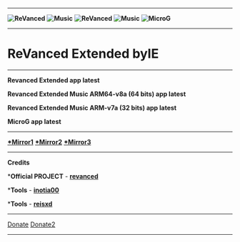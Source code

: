 **********************************
**![ReVanced](https://user-images.githubusercontent.com/117391822/227282696-48a011fc-bc1d-4940-a4e6-70b69113b1fc.png)**
**![Music](https://user-images.githubusercontent.com/117391822/227282687-072ec954-f568-42a8-b93a-5223032fbf28.png)**
**![ReVanced](https://user-images.githubusercontent.com/117391822/227281707-b6566414-145f-4392-be30-8f19f3d2f57d.png)**
**![Music](https://user-images.githubusercontent.com/117391822/227282283-c0210cae-bab8-4d1d-b5b1-194555a4cdd7.png)**
**![MicroG](https://user-images.githubusercontent.com/117391822/200929864-b37daf61-9e1d-4572-ac7c-14f47c7d6754.png)**

**********************************
# ReVanced Extended **byIE**
**********************************
**Revanced Extended app latest**

**Revanced Extended Music ARM64-v8a (64 bits) app latest**

**Revanced Extended Music ARM-v7a (32 bits) app latest**

**MicroG app latest**
**********************************
**[*Mirror1](https://sourceforge.net/projects/revancedextended-byie)**
**[*Mirror2](https://archive.org/details/revancedextended-all-latest-byie)**
**[*Mirror3](https://www.mediafire.com/folder/a1m4prk90v8ox/ReVanced_ByIE)**
**********************************
**Credits**


***Official PROJECT** - **[revanced](https://github.com/revanced)**

***Tools** - **[inotia00](https://github.com/inotia00/rvx-builder)**

***Tools** - **[reisxd](https://github.com/reisxd/revanced-builder)**
**********************************
[Donate](https://liberapay.com/eloy202202)
[Donate2](https://buy.stripe.com/cN2g0m3je1798tWeUU)
**********************************






